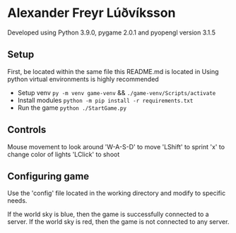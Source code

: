 # Alexander Freyr Lúðvíksson

Developed using Python 3.9.0, pygame 2.0.1 and pyopengl version 3.1.5

## Setup
First, be located within the same file this README.md is located in
Using python virtual environments is highly recommended

- Setup venv `py -m venv game-venv` && `./game-venv/Scripts/activate`
- Install modules `python -m pip install -r requirements.txt`
- Run the game `python ./StartGame.py`

## Controls
Mouse movement to look around
'W-A-S-D' to move
'LShift' to sprint
'x' to change color of lights
'LClick' to shoot

## Configuring game
Use the 'config' file located in the working directory and modify to specific needs.

If the world sky is blue, then the game is successfully connected to a server.
If the world sky is red, then the game is not connected to any server.
